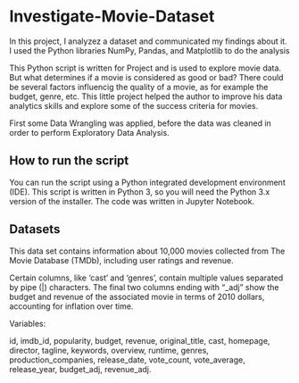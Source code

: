 # Investigate-Movie-Dataset
In this project, I analyzez a dataset and communicated my findings about it. I used the Python libraries NumPy, Pandas, and Matplotlib to do the analysis

This Python script is written for Project and is used to explore movie data. But what determines if a movie is considered as good or bad? There could be several factors influencig the quality of a movie, as for example the budget, genre, etc. This little project helped the author to improve his data analytics skills and explore some of the success criteria for movies.

First some Data Wrangling was applied, before the data was cleaned in order to perform Exploratory Data Analysis.

## How to run the script
You can run the script using a Python integrated development environment (IDE). This script is written in Python 3, so you will need the Python 3.x version of the installer. The code was written in Jupyter Notebook.

## Datasets
This data set contains information about 10,000 movies collected from The Movie Database (TMDb), including user ratings and revenue.

Certain columns, like ‘cast’ and ‘genres’, contain multiple values separated by pipe (|) characters. The final two columns ending with “_adj” show the budget and revenue of the associated movie in terms of 2010 dollars, accounting for inflation over time.

Variables:

id,
imdb_id,
popularity,
budget,
revenue,
original_title,
cast,
homepage,
director,
tagline,
keywords,
overview,
runtime,
genres,
production_companies,
release_date,
vote_count,
vote_average,
release_year,
budget_adj,
revenue_adj.
